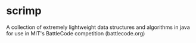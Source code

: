scrimp
======

A collection of extremely lightweight data structures and algorithms in java for use in MIT's BattleCode competition (battlecode.org)
